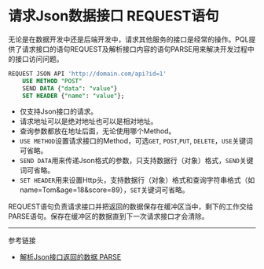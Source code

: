 # 请求Json数据接口 REQUEST语句
无论是在数据开发中还是后端开发中，请求其他服务的接口是经常的操作。PQL提供了请求接口的语句REQUEST及解析接口内容的语句PARSE用来解决开发过程中的接口访问问题。

```sql
REQUEST JSON API 'http://domain.com/api?id=1'
    USE METHOD "POST"
    SEND DATA {"data": "value"}
    SET HEADER {"name": "value"};
```
* 仅支持Json接口的请求。
* 请求地址可以是绝对地址也可以是相对地址。
* 查询参数都放在地址后面，无论使用哪个Method。
* `USE METHOD`设置请求接口的Method，可选`GET`, `POST`,`PUT`, `DELETE`，`USE`关键词可省略。
* `SEND DATA`用来传递Json格式的参数，只支持数据行（对象）格式，`SEND`关键词可省略。
* `SET HEADER`用来设置Http头，支持数据行（对象）格式和查询字符串格式（如 name=Tom&age=18&score=89），`SET`关键词可省略。

REQUEST语句负责请求接口并把返回的数据保存在缓冲区当中，剩下的工作交给PARSE语句。保存在缓冲区的数据直到下一次请求接口才会清除。

---
参考链接
* [解析Json接口返回的数据 PARSE](/pql/parse.md)